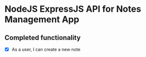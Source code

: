 # NodeJS ExpressJS API for Notes Management App

## Completed functionality

- [x] As a user, I can create a new note